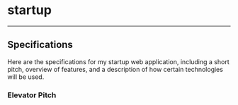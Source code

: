 # startup

---

## Specifications

Here are the specifications for my startup web application, including a short pitch, overview of features, and a description of how certain technologies will be used.

### Elevator Pitch

